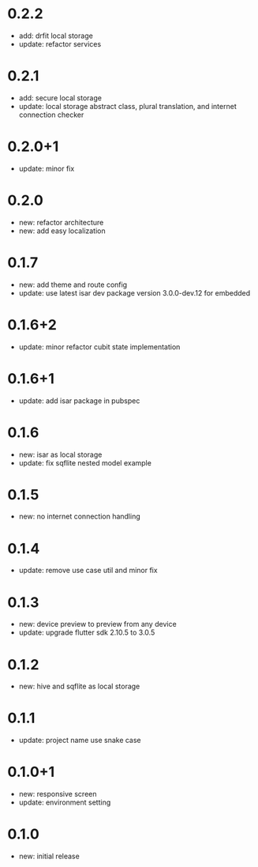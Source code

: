 # 0.2.2
- add: drfit local storage
- update: refactor services

# 0.2.1
- add: secure local storage
- update: local storage abstract class, plural translation, and internet connection checker

# 0.2.0+1
- update: minor fix

# 0.2.0
- new: refactor architecture
- new: add easy localization

# 0.1.7
- new: add theme and route config
- update: use latest isar dev package version 3.0.0-dev.12 for embedded

# 0.1.6+2
- update: minor refactor cubit state implementation

# 0.1.6+1
- update: add isar package in pubspec

# 0.1.6
- new: isar as local storage
- update: fix sqflite nested model example

# 0.1.5
- new: no internet connection handling

# 0.1.4
- update: remove use case util and minor fix

# 0.1.3
- new: device preview to preview from any device
- update: upgrade flutter sdk 2.10.5 to 3.0.5

# 0.1.2
- new: hive and sqflite as local storage

# 0.1.1
- update: project name use snake case

# 0.1.0+1
- new: responsive screen
- update: environment setting

# 0.1.0
- new: initial release